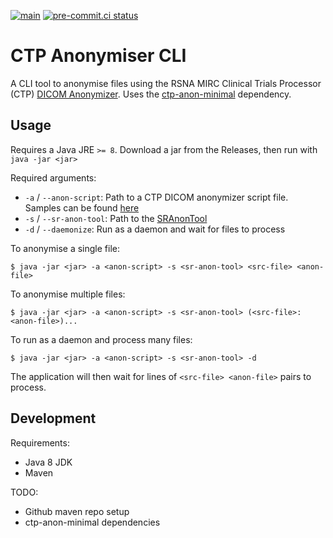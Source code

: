 [![main](https://github.com/smi/ctp-anon-cli/actions/workflows/main.yml/badge.svg)](https://github.com/smi/ctp-anon-cli/actions/workflows/main.yml)
[![pre-commit.ci status](https://results.pre-commit.ci/badge/github/SMI/ctp-anon-cli/main.svg)](https://results.pre-commit.ci/latest/github/SMI/ctp-anon-cli/main)

# CTP Anonymiser CLI

A CLI tool to anonymise files using the RSNA MIRC Clinical Trials Processor
(CTP)
[DICOM Anonymizer](https://mircwiki.rsna.org/index.php?title=The_CTP_DICOM_Anonymizer).
Uses the [ctp-anon-minimal](https://github.com/SMI/ctp-anon-minimal) dependency.

## Usage

Requires a Java JRE `>= 8`. Download a jar from the Releases, then run with
`java -jar <jar>`

Required arguments:

-   `-a` / `--anon-script`: Path to a CTP DICOM anonymizer script file. Samples
    can be found
    [here](https://github.com/johnperry/CTP/tree/master/source/files/profiles/dicom)
-   `-s` / `--sr-anon-tool`: Path to the
    [SRAnonTool](https://github.com/SMI/SmiServices/tree/master/src/applications/SRAnonTool)
-   `-d` / `--daemonize`: Run as a daemon and wait for files to process

To anonymise a single file:

```console
$ java -jar <jar> -a <anon-script> -s <sr-anon-tool> <src-file> <anon-file>
```

To anonymise multiple files:

```console
$ java -jar <jar> -a <anon-script> -s <sr-anon-tool> (<src-file>:<anon-file>)...
```

To run as a daemon and process many files:

```console
$ java -jar <jar> -a <anon-script> -s <sr-anon-tool> -d
```

The application will then wait for lines of `<src-file> <anon-file>` pairs to
process.

## Development

Requirements:

-   Java 8 JDK
-   Maven

TODO:

-   Github maven repo setup
-   ctp-anon-minimal dependencies
